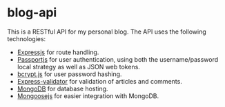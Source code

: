 # blog-api

This is a RESTful API for my personal blog. The API uses the following technologies:

- [Expressjs](https://expressjs.com) for route handling.
- [Passportjs](http://www.passportjs.org) for user authentication, using both the username/password local strategy as well as JSON web tokens.
- [bcrypt.js](https://www.npmjs.com/package/bcryptjs) for user password hashing.
- [Express-validator](https://express-validator.github.io/docs/) for validation of articles and comments.
- [MongoDB](https://www.mongodb.com) for database hosting.
- [Mongoosejs](https://mongoosejs.com) for easier integration with MongoDB.
